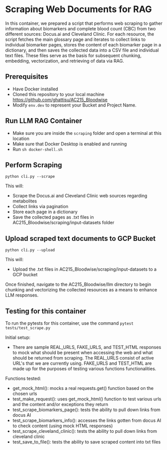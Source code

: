 # Scraping Web Documents for RAG

In this container, we prepared a script that performs web scraping to gather information about biomarkers and complete blood count (CBC) from two different sources: Docus.ai and Cleveland Clinic. For each resource, the script fetches the main glossary page and iterates to collect links to individual biomarker pages, stores the content of each biomarker page in a dictionary, and then saves the collected data into a CSV file and individual text files. These files serve as the basis for subsequent chunking, embedding, vectorization, and retrieving of data via RAG.

## Prerequisites
* Have Docker installed
* Cloned this repository to your local machine https://github.com/ghattisu/AC215_Bloodwise
* Modify `env.dev` to represent your Bucket and Project Name.


## Run LLM RAG Container
- Make sure you are inside the `scraping` folder and open a terminal at this location
- Make sure that Docker Desktop is enabled and running
- Run `sh docker-shell.sh`

## Perform Scraping
`python cli.py --scrape`

This will:
* Scrape the Docus.ai and Cleveland Clinic web sources regarding metabolites
* Collect links via pagination
* Store each page in a dictionary
* Save the collected pages as .txt files in AC215_Bloodwise/scraping/input-datasets folder


## Upload scraped text documents to GCP Bucket
`python cli.py --upload`

This will:
* Upload the .txt files in AC215_Bloodwise/scraping/input-datasets to a GCP bucket

Once finished, navigate to the AC215_Bloodwise/llm directory to begin chunking and vectorizing the collected resources as a means to enhance LLM responses.

## Testing for this container
To run the pytests for this container, use the command `pytest tests/test_scrape.py` 

Initial setup:
- There are sample REAL_URLS, FAKE_URLS, and TEST_HTML responses to mock what should be present when accessing the web and what should be returned from scraping. The REAL_URLS consist of active URL's that we are currently using. FAKE_URLS and TEST_HTML are made up for the purposes of testing various functions functionalities.

Functions tested:
- get_mock_html(): mocks a real requests.get() function based on the chosen urls
- test_make_request(): uses get_mock_html() function to test various urls and the content and/or exceptions they return
- test_scrape_biomarkers_page(): tests the ability to pull down links from docus AI
- test_scrape_biomarkers_info(): accesses the links gotten from docus AI to check content (using mock HTML responses)
- test_scrape_cleveland_clinic(): tests the ability to pull down links from cleveland clinic
- test_save_to_file(): tests the ability to save scraped content into txt files
